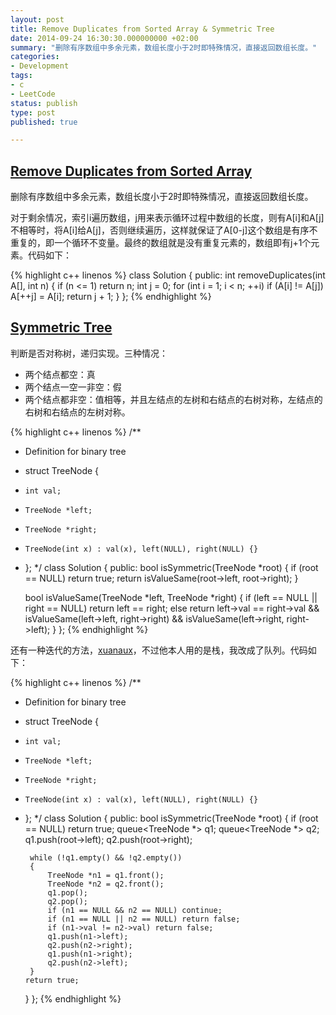 ```yaml
---
layout: post
title: Remove Duplicates from Sorted Array & Symmetric Tree
date: 2014-09-24 16:30:30.000000000 +02:00
summary: "删除有序数组中多余元素，数组长度小于2时即特殊情况，直接返回数组长度。"
categories:
- Development
tags:
- c
- LeetCode
status: publish
type: post
published: true

---
```


## [Remove Duplicates from Sorted Array](https://oj.leetcode.com/problems/remove-duplicates-from-sorted-array/)

删除有序数组中多余元素，数组长度小于2时即特殊情况，直接返回数组长度。

对于剩余情况，索引i遍历数组，j用来表示循环过程中数组的长度，则有A[i]和A[j]不相等时，将A[i]给A[j]，否则继续遍历，这样就保证了A[0-j]这个数组是有序不重复的，即一个循环不变量。最终的数组就是没有重复元素的，数组即有j+1个元素。代码如下：


{% highlight c++ linenos %}
class Solution {
public:
    int removeDuplicates(int A[], int n) {
        if (n <= 1) return n;
        int j = 0;
        for (int i = 1; i < n; ++i)
            if (A[i] != A[j])
                A[++j] = A[i];
        return j + 1;
    }
};
{% endhighlight %}




## [Symmetric Tree](https://oj.leetcode.com/problems/symmetric-tree/)

判断是否对称树，递归实现。三种情况：

- 两个结点都空：真
- 两个结点一空一非空：假
- 两个结点都非空：值相等，并且左结点的左树和右结点的右树对称，左结点的右树和右结点的左树对称。

{% highlight c++ linenos %}
/**
 * Definition for binary tree
 * struct TreeNode {
 *     int val;
 *     TreeNode *left;
 *     TreeNode *right;
 *     TreeNode(int x) : val(x), left(NULL), right(NULL) {}
 * };
 */
class Solution {
public:
    bool isSymmetric(TreeNode *root) {
        if (root == NULL) return true;
        return isValueSame(root->left, root->right);
    }

    bool isValueSame(TreeNode *left, TreeNode *right)
    {
        if (left == NULL || right == NULL) return left == right;
        else return left->val == right->val && isValueSame(left->left, right->right) && isValueSame(left->right, right->left);
    }
};
{% endhighlight %}

还有一种迭代的方法，[xuanaux](https://oj.leetcode.com/discuss/user/xuanaux)，不过他本人用的是栈，我改成了队列。代码如下：

{% highlight c++ linenos %}
/**
 * Definition for binary tree
 * struct TreeNode {
 *     int val;
 *     TreeNode *left;
 *     TreeNode *right;
 *     TreeNode(int x) : val(x), left(NULL), right(NULL) {}
 * };
 */
class Solution {
public:
    bool isSymmetric(TreeNode *root) {
        if (root == NULL) return true;
        queue<TreeNode *> q1;
        queue<TreeNode *> q2;
        q1.push(root->left);
        q2.push(root->right);

        while (!q1.empty() && !q2.empty())
        {
            TreeNode *n1 = q1.front();
            TreeNode *n2 = q2.front();
            q1.pop();
            q2.pop();
            if (n1 == NULL && n2 == NULL) continue;
            if (n1 == NULL || n2 == NULL) return false;
            if (n1->val != n2->val) return false;
            q1.push(n1->left);
            q2.push(n2->right);
            q1.push(n1->right);
            q2.push(n2->left);
        }
       return true;
    }
};
{% endhighlight %}
